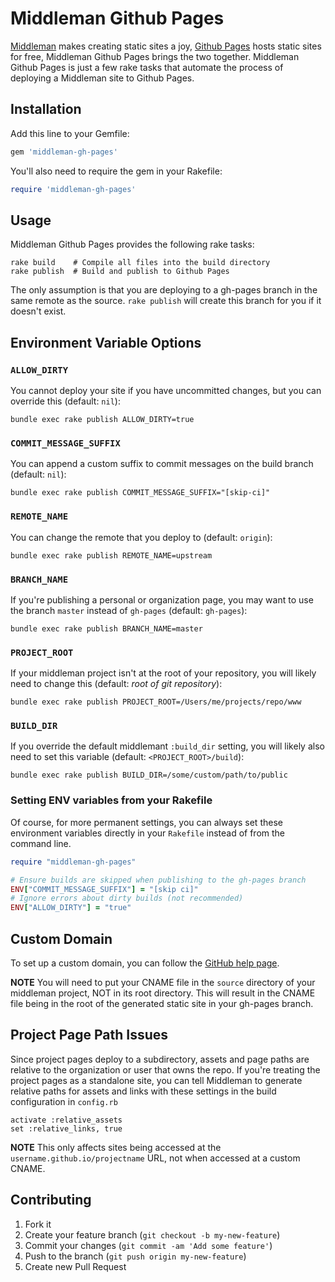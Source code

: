 # Middleman Github Pages

[Middleman](http://middlemanapp.com) makes creating static sites a joy, [Github
Pages](http://pages.github.com) hosts static sites for free, Middleman Github
Pages brings the two together. Middleman Github Pages is just a few rake tasks
that automate the process of deploying a Middleman site to Github Pages.

## Installation

Add this line to your Gemfile:

```ruby
gem 'middleman-gh-pages'
```

You'll also need to require the gem in your Rakefile:

```ruby
require 'middleman-gh-pages'
```

## Usage

Middleman Github Pages provides the following rake tasks:

```shell
rake build    # Compile all files into the build directory
rake publish  # Build and publish to Github Pages
```

The only assumption is that you are deploying to a gh-pages branch in the same
remote as the source. `rake publish` will create this branch for you if it
doesn't exist.

## Environment Variable Options

### `ALLOW_DIRTY`

You cannot deploy your site if you have uncommitted changes, but you can
override this (default: `nil`):

```shell
bundle exec rake publish ALLOW_DIRTY=true
```

### `COMMIT_MESSAGE_SUFFIX`

You can append a custom suffix to commit messages on the build branch
(default: `nil`):

```shell
bundle exec rake publish COMMIT_MESSAGE_SUFFIX="[skip-ci]"
```

### `REMOTE_NAME`

You can change the remote that you deploy to (default: `origin`):

```shell
bundle exec rake publish REMOTE_NAME=upstream
```

### `BRANCH_NAME`

If you're publishing a personal or organization page, you may want to use the
branch `master` instead of `gh-pages` (default: `gh-pages`):

```shell
bundle exec rake publish BRANCH_NAME=master
```

### `PROJECT_ROOT`

If your middleman project isn't at the root of your repository, you will
likely need to change this (default: _root of git repository_):

```shell
bundle exec rake publish PROJECT_ROOT=/Users/me/projects/repo/www
```

### `BUILD_DIR`

If you override the default middlemant `:build_dir` setting, you will likely
also need to set this variable (default: `<PROJECT_ROOT>/build`):

```shell
bundle exec rake publish BUILD_DIR=/some/custom/path/to/public
```

### Setting ENV variables from your Rakefile

Of course, for more permanent settings, you can always set these environment
variables directly in your `Rakefile` instead of from the command line.

```ruby
require "middleman-gh-pages"

# Ensure builds are skipped when publishing to the gh-pages branch
ENV["COMMIT_MESSAGE_SUFFIX"] = "[skip ci]"
# Ignore errors about dirty builds (not recommended)
ENV["ALLOW_DIRTY"] = "true"
```

## Custom Domain

To set up a custom domain, you can follow the [GitHub help page](https://help.github.com/articles/setting-up-a-custom-domain-with-pages).

__NOTE__ You will need to put your CNAME file in the `source` directory of your middleman project, NOT in its root directory. This will result in the CNAME file being in the root of the generated static site in your gh-pages branch.

## Project Page Path Issues

Since project pages deploy to a subdirectory, assets and page paths are relative to the organization or user that owns the repo. If you're treating the project pages as a standalone site, you can tell Middleman to generate relative paths for assets and links with these settings in the build configuration in `config.rb`

    activate :relative_assets
    set :relative_links, true

__NOTE__ This only affects sites being accessed at the `username.github.io/projectname` URL, not when accessed at a custom CNAME.

## Contributing

1. Fork it
2. Create your feature branch (`git checkout -b my-new-feature`)
3. Commit your changes (`git commit -am 'Add some feature'`)
4. Push to the branch (`git push origin my-new-feature`)
5. Create new Pull Request
